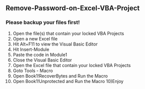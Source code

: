 ## Remove-Password-on-Excel-VBA-Project
### Please backup your files first!
1) Open the file(s) that contain your locked VBA Projects
2) Open a new Excel file
3) Hit Alt+F11 to view the Visual Basic Editor
4) Hit Insert-Module
5) Paste the code in Module1
6) Close the Visual Basic Editor
7) Open the Excel file that contain your locked VBA Projects
7) Goto Tools - Macro
8) Open Book1!RecoverBytes and Run the Macro
9) Open Book1!Unprotected and Run the Macro
10)Enjoy
